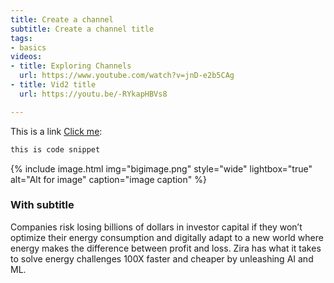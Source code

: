 ```yaml
---
title: Create a channel
subtitle: Create a channel title
tags:
- basics
videos:
- title: Exploring Channels
  url: https://www.youtube.com/watch?v=jnD-e2b5CAg
- title: Vid2 title
  url: https://youtu.be/-RYkapHBVs8

---
```

This is a link [Click me](http://my.zira.us/):

```bash
this is code snippet
```

{% include image.html img="bigimage.png" style="wide" lightbox="true" alt="Alt for image" caption="image caption" %}

### With subtitle

Companies risk losing billions of dollars in investor capital if they won’t optimize their energy consumption and digitally adapt to a new world where energy makes the difference between profit and loss.  Zira has what it takes to solve energy challenges 100X faster and cheaper by unleashing AI and ML.